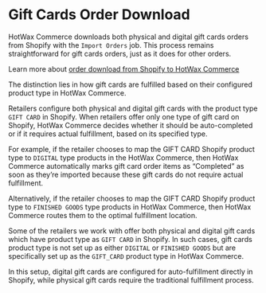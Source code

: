 # Gift Cards Order Download

HotWax Commerce downloads both physical and digital gift cards orders from Shopify with the `Import Orders` job. This process remains straightforward for gift cards orders, just as it does for other orders.

Learn more about [order download from Shopify to HotWax Commerce](https://docs.hotwax.co/integration-resources-1/how-are-orders-downloaded-from-shopify-to-hotwax-commerce)

The distinction lies in how gift cards are fulfilled based on their configured product type in HotWax Commerce.

Retailers configure both physical and digital gift cards with the product type `GIFT CARD` in Shopify. When retailers offer only one type of gift card on Shopify, HotWax Commerce decides whether it should be auto-completed or if it requires actual fulfillment, based on its specified type.

For example, if the retailer chooses to map the GIFT CARD Shopify product type to `DIGITAL` type products in the HotWax Commerce, then HotWax Commerce automatically marks gift card order items as “Completed” as soon as they’re imported because these gift cards do not require actual fulfillment.

Alternatively, if the retailer chooses to map the GIFT CARD Shopify product type to `FINISHED GOODS` type products in HotWax Commerce, then HotWax Commerce routes them to the optimal fulfillment location.

Some of the retailers we work with offer both physical and digital gift cards which have product type as `GIFT CARD` in Shopify. In such cases, gift cards product type is not set up as either `DIGITAL` or `FINISHED GOODS` but are specifically set up as the `GIFT_CARD` product type in HotWax Commerce.

In this setup, digital gift cards are configured for auto-fulfillment directly in Shopify, while physical gift cards require the traditional fulfillment process.

